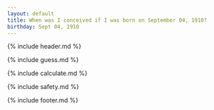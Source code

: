 ```yaml
---
layout: default
title: When was I conceived if I was born on September 04, 1910?
birthday: Sept 04, 1910
---
```


{% include header.md %}

{% include guess.md %}

{% include calculate.md %}

{% include safety.md %}

{% include footer.md %}



